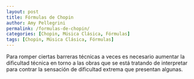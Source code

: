 ```yaml
---
layout: post
title: Fórmulas de Chopin
author: Amy Pellegrini
permalink: /formulas-de-chopin/
categories: [Chopin, Música Clásica, Fórmulas]
tags: [Chopin, Música Clásica, Fórmulas]
---
```


Para romper ciertas barreras técnicas a veces es necesario aumentar la dificultad técnica en torno a las obras que se está tratando de interpretar para contrar la sensación de dificultad extrema que presentan algunas.


